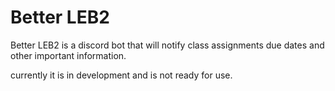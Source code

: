 # Better LEB2

Better LEB2 is a discord bot that will notify class assignments due dates and other important information.

currently it is in development and is not ready for use.